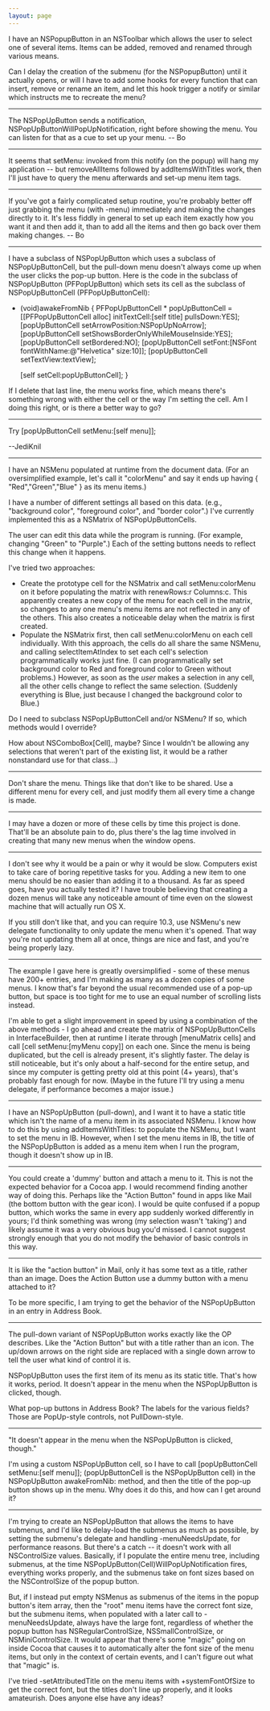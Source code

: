 ```yaml
---
layout: page
---
```


I have an NSPopupButton in an NSToolbar which allows the user to select one of several items. Items can be added, removed and renamed through various means.

Can I delay the creation of the submenu (for the NSPopupButton) until it actually opens, or will I have to add some hooks for every function that can insert, remove or rename an item, and let this hook trigger a notify or similar which instructs me to recreate the menu?

----

The NSPopUpButton sends a notification, NSPopUpButtonWillPopUpNotification, right before showing the menu.  You can listen for that as a cue to set up your menu. -- Bo

----

It seems that setMenu: invoked from this notify (on the popup) will hang my application -- but removeAllItems followed by addItemsWithTitles work, then I'll just have to query the menu afterwards and set-up menu item tags.

----

If you've got a fairly complicated setup routine, you're probably better off just grabbing the menu (with -menu) immediately and making the changes directly to it.  It's less fiddly in general to set up each item exactly how you want it and then add it, than to add all the items and then go back over them making changes.  -- Bo

----

I have a subclass of NSPopUpButton which uses a subclass of NSPopUpButtonCell, but the pull-down menu doesn't always come up when the user clicks the pop-up button. Here is the code in the subclass of NSPopUpButton (PFPopUpButton) which sets its cell as the subclass of NSPopUpButtonCell (PFPopUpButtonCell):

    
- (void)awakeFromNib
{
    PFPopUpButtonCell * popUpButtonCell = [[PFPopUpButtonCell alloc] initTextCell:[self title] pullsDown:YES];
    [popUpButtonCell setArrowPosition:NSPopUpNoArrow];
    [popUpButtonCell setShowsBorderOnlyWhileMouseInside:YES];
    [popUpButtonCell setBordered:NO];
    [popUpButtonCell setFont:[NSFont fontWithName:@"Helvetica" size:10]];
    [popUpButtonCell setTextView:textView];	

    [self setCell:popUpButtonCell];	
}


If I delete that last line, the menu works fine, which means there's something wrong with either the cell or the way I'm setting the cell. Am I doing this right, or is there a better way to go?

----

Try     [popUpButtonCell setMenu:[self menu]];

--JediKnil

----

I have an NSMenu populated at runtime from the document data. (For an oversimplified example, let's call it "colorMenu" and say it ends up having { "Red","Green","Blue" } as its menu items.) 

I have a number of different settings all based on this data. (e.g., "background color", "foreground color", and "border color".) I've currently implemented this as a NSMatrix of NSPopUpButtonCells.

The user can edit this data while the program is running. (For example, changing "Green" to "Purple".) Each of the setting buttons needs to reflect this change when it happens.

I've tried two approaches:


* Create the prototype cell for the NSMatrix and call setMenu:colorMenu on it before populating the matrix with renewRows:r Columns:c. This apparently creates a new copy of the menu for each cell in the matrix, so changes to any one menu's menu items are not reflected in any of the others. This also creates a noticeable delay when the matrix is first created.
* Populate the NSMatrix first, then call setMenu:colorMenu on each cell individually. With this approach, the cells do all share the same NSMenu, and calling selectItemAtIndex to set each cell's selection programmatically works just fine. (I can programmatically set background color to Red and foreground color to Green without problems.) However, as soon as the *user* makes a selection in any cell, all the other cells change to reflect the same selection. (Suddenly everything is Blue, just because I changed the background color to Blue.)


Do I need to subclass NSPopUpButtonCell and/or NSMenu? If so, which methods would I override?

How about NSComboBox[Cell], maybe? Since I wouldn't be allowing any selections that weren't part of the existing list, it would be a rather nonstandard use for that class...)

----

Don't share the menu. Things like that don't like to be shared. Use a different menu for every cell, and just modify them all every time a change is made.

----

I may have a dozen or more of these cells by time this project is done. That'll be an absolute pain to do, plus there's the lag time involved in creating that many new menus when the window opens.

----

I don't see why it would be a pain or why it would be slow. Computers exist to take care of boring repetitive tasks for you. Adding a new item to one menu should be no easier than adding it to a thousand. As far as speed goes, have you actually tested it? I have trouble believing that creating a dozen menus will take any noticeable amount of time even on the slowest machine that will actually run OS X.

If you still don't like that, and you can require 10.3, use NSMenu's new delegate functionality to only update the menu when it's opened. That way you're not updating them all at once, things are nice and fast, and you're being properly lazy.

----

The example I gave here is greatly oversimplified - some of these menus have 200+ entries, and I'm making as many as a dozen copies of some menus. I know that's far beyond the usual recommended use of a pop-up button, but space is too tight for me to use an equal number of scrolling lists instead.

I'm able to get a slight improvement in speed by using a combination of the above methods - I go ahead and create the matrix of NSPopUpButtonCells in InterfaceBuilder, then at runtime I iterate through [menuMatrix cells] and call [cell setMenu:[myMenu copy]] on each one. Since the menu is being duplicated, but the cell is already present, it's slightly faster. The delay is still noticeable, but it's only about a half-second for the entire setup, and since my computer is getting pretty old at this point (4+ years), that's probably fast enough for now. (Maybe in the future I'll try using a menu delegate, if performance becomes a major issue.) 

----

I have an NSPopUpButton (pull-down), and I want it to have a static title which isn't the name of a menu item in its associated NSMenu. I know how to do this by using addItemsWithTitles: to populate the NSMenu, but I want to set the menu in IB. However, when I set the menu items in IB, the title of the NSPopUpButton is added as a menu item when I run the program, though it doesn't show up in IB.

----

You could create a 'dummy' button and attach a menu to it. This is not the expected behavior for a Cocoa app. I would recommend finding another way of doing this. Perhaps like the "Action Button" found in apps like Mail (the bottom button with the gear icon). I would be quite confused if a popup button, which works the same in every app suddenly worked differently in yours; I'd think something was wrong (my selection wasn't 'taking') and likely assume it was a very obvious bug you'd missed. I cannot suggest strongly enough that you do not modify the behavior of basic controls in this way.

----

It is like the "action button" in Mail, only it has some text as a title, rather than an image. Does the Action Button use a dummy button with a menu attached to it?

To be more specific, I am trying to get the behavior of the NSPopUpButton in an entry in Address Book.

----

The pull-down variant of NSPopUpButton works exactly like the OP describes. Like the "Action Button" but with a title rather than an icon. The up/down arrows on the right side are replaced with a single down arrow to tell the user what kind of control it is.

NSPopUpButton uses the first item of its menu as its static title. That's how it works, period. It doesn't appear in the menu when the NSPopUpButton is clicked, though.

What pop-up buttons in Address Book? The labels for the various fields? Those are PopUp-style controls, not PullDown-style.

----

"It doesn't appear in the menu when the NSPopUpButton is clicked, though."

I'm using a custom NSPopUpButton cell, so I have to call     [popUpButtonCell setMenu:[self menu]]; (popUpButtonCell is the NSPopUpButton cell) in the NSPopUpButton awakeFromNib: method, and then the title of the pop-up button shows up in the menu. Why does it do this, and how can I get around it?

----

I'm trying to create an NSPopUpButton that allows the items to have submenus, and I'd like to delay-load the submenus as much as possible, by setting the submenu's delegate and handling     -menuNeedsUpdate, for performance reasons. But there's a catch -- it doesn't work with all NSControlSize values.  Basically, if I populate the entire menu tree, including submenus, at the time     NSPopUpButton(Cell)WillPopUpNotification fires, everything works properly, and the submenus take on font sizes based on the NSControlSize of the popup button.

But, if I instead put empty NSMenus as submenus of the items in the popup button's item array, then the "root" menu items have the correct font size, but the submenu items, when populated with a later call to     -menuNeedsUpdate, always have the large font, regardless of whether the popup button has NSRegularControlSize, NSSmallControlSize, or NSMiniControlSize. It would appear that there's some "magic" going on inside Cocoa that causes it to automatically alter the font size of the menu items, but only in the context of certain events, and I can't figure out what that "magic" is.

I've tried     -setAttributedTitle on the menu items with     +systemFontOfSize to get the correct font, but the titles don't line up properly, and it looks amateurish.  Does anyone else have any ideas?
